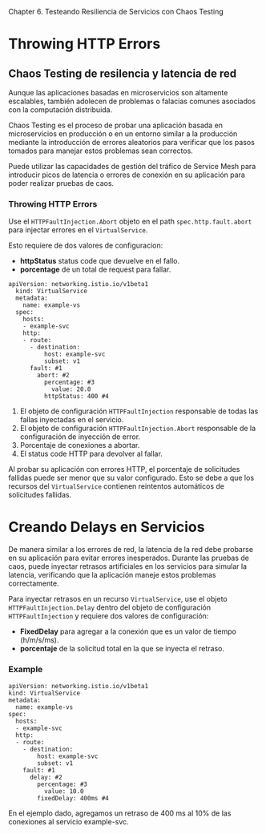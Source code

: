 Chapter 6. Testeando Resiliencia de Servicios con Chaos Testing

# Throwing HTTP Errors
## Chaos Testing de resilencia y latencia de red
Aunque las aplicaciones basadas en microservicios son altamente escalables, también adolecen de problemas o falacias comunes asociados con la computación distribuida.

Chaos Testing es el proceso de probar una aplicación basada en microservicios en producción o en un entorno similar a la producción mediante la introducción de errores aleatorios para verificar que los pasos tomados para manejar estos problemas sean correctos.

Puede utilizar las capacidades de gestión del tráfico de Service Mesh para introducir picos de latencia o errores de conexión en su aplicación para poder realizar pruebas de caos.

### Throwing HTTP Errors
Use el `HTTPFaultInjection.Abort` objeto en el path `spec.http.fault.abort` para injectar errores en el `VirtualService`. 

Esto requiere de dos valores de configuracion:
+ **httpStatus** status code que devuelve en el fallo.
+ **porcentage** de un total de request para fallar.
```
apiVersion: networking.istio.io/v1beta1
  kind: VirtualService
  metadata:
    name: example-vs
  spec:
    hosts:
    - example-svc
    http:
    - route:
      - destination:
          host: example-svc
          subset: v1
      fault: #1
        abort: #2
          percentage: #3
            value: 20.0
          httpStatus: 400 #4
```

1. El objeto de configuración `HTTPFaultInjection` responsable de todas las fallas inyectadas en el servicio.
2. El objeto de configuración `HTTPFaultInjection.Abort` responsable de la configuración de inyección de error.
3. Porcentaje de conexiones a abortar.
4. El status code HTTP para devolver al fallar.

Al probar su aplicación con errores HTTP, el porcentaje de solicitudes fallidas puede ser menor que su valor configurado. Esto se debe a que los recursos del `VirtualService` contienen reintentos automáticos de solicitudes fallidas.

# Creando Delays en Servicios
De manera similar a los errores de red, la latencia de la red debe probarse en su aplicación para evitar errores inesperados. Durante las pruebas de caos, puede inyectar retrasos artificiales en los servicios para simular la latencia, verificando que la aplicación maneje estos problemas correctamente.

Para inyectar retrasos en un recurso `VirtualService`, use el objeto` HTTPFaultInjection.Delay` dentro del objeto de configuración `HTTPFaultInjection` y requiere dos valores de configuración:
+ **FixedDelay** para agregar a la conexión que es un valor de tiempo (h/m/s/ms).
+ **porcentaje** de la solicitud total en la que se inyecta el retraso.

### Example
```
apiVersion: networking.istio.io/v1beta1
kind: VirtualService
metadata:
  name: example-vs
spec:
  hosts:
  - example-svc
  http:
  - route:
    - destination:
        host: example-svc
        subset: v1
    fault: #1
      delay: #2
        percentage: #3
          value: 10.0
        fixedDelay: 400ms #4
```
En el ejemplo dado, agregamos un retraso de 400 ms al 10% de las conexiones al servicio example-svc.

